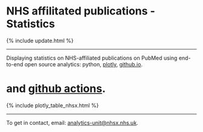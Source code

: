 <script src="https://cdn.plot.ly/plotly-latest.min.js"></script>

# NHS affilitated publications - Statistics

{% include update.html %}

<hr class="nhsuk-u-margin-top-0 nhsuk-u-margin-bottom-6">

Displaying statistics on NHS-affiliated publications on PubMed using end-to-end open source analytics: python, [plotly](https://plotly.com/python/), [github.io](https://pages.github.com/).
# and [github actions](https://github.com/features/actions).


{% include plotly_table_nhsx.html %}

<hr class="nhsuk-u-margin-top-0 nhsuk-u-margin-bottom-6">

<div class="nhsuk-u-reading-width">

  <p class="nhsuk-u-margin-bottom-0">To get in contact, email: <a href="mailto:analytics-unit@nhsx.nhs.uk">analytics-unit@nhsx.nhs.uk</a>.</p>

</div>

